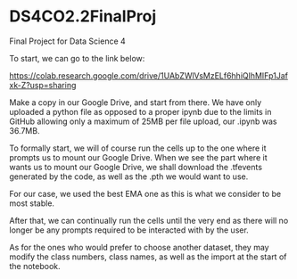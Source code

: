 # DS4CO2.2FinalProj
Final Project for Data Science 4

To start, we can go to the link below:

https://colab.research.google.com/drive/1UAbZWlVsMzELf6hhiQlhMIFp1Jafxk-Z?usp=sharing

Make a copy in our Google Drive, and start from there.
We have only uploaded a python file as opposed to a proper ipynb due to the limits in GitHub allowing only a maximum of 25MB per file upload, our .ipynb was 36.7MB.

To formally start, we will of course run the cells up to the one where it prompts us to mount our Google Drive.
When we see the part where it wants us to mount our Google Drive, we shall download the .tfevents generated by the code, as well as the .pth we would want to use.

For our case, we used the best EMA one as this is what we consider to be most stable.

After that, we can continually run the cells until the very end as there will no longer be any prompts required to be interacted with by the user.

As for the ones who would prefer to choose another dataset, they may modify the class numbers, class names, as well as the import at the start of the notebook.
